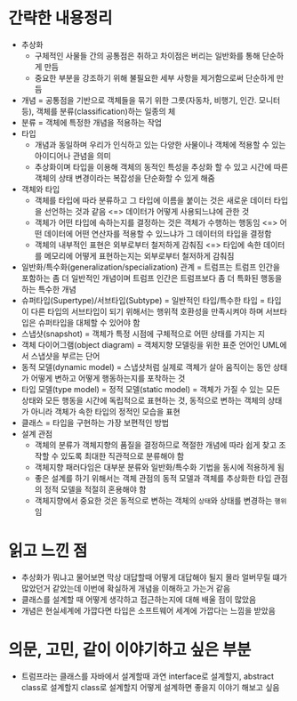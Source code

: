 # 간략한 내용정리
- 추상화
    - 구체적인 사물들 간의 공통점은 취하고 차이점은 버리는 일반화를 통해 단순하게 만듬
    - 중요한 부분을 강조하기 위해 불필요한 세부 사항을 제거함으로써 단순하게 만듬
- 개념 = 공통점을 기반으로 객체들을 묶기 위한 그릇(자동차, 비행기, 인간. 모니터 등), 객체를 분류(classification)하는 일종의 체
- 분류 = 객체에 특정한 개념을 적용하는 작업
- 타입
    - 개념과 동일하며 우리가 인식하고 있는 다양한 사물이나 객체에 적용할 수 있는 아이디어나 관념을 의미
    - 추상화이며 타입을 이용해 객체의 동적인 특성을 추상화 할 수 있고 시간에 따른 객체의 상태 변경이라는 복잡성을 단순화할 수 있게 해줌
- 객체와 타입
    - 객체를 타입에 따라 분류하고 그 타입에 이름을 붙이는 것은 새로운 데이터 타입을 선언하는 것과 같음 <=> 데이터가 어떻게 사용되느냐에 관한 것
    - 객체가 어떤 타입에 속하는지를 결정하는 것은 객체가 수행하는 행동임 <=> 어떤 데이터에 어떤 연산자를 적용할 수 있느냐가 그 데이터의 타입을 결정함 
    - 객체의 내부적인 표현은 외부로부터 철저하게 감춰짐 <=> 타입에 속한 데이터를 메모리에 어떻게 표현하는지는 외부로부터 철저하게 감춰짐
- 일반화/특수화(generalization/specialization) 관계 = 트럼프는 트럼프 인간을 포함하는 좀 더 일반적인 개념이며 트럼프 인간은 트럼프보다 좀 더 특화된 행동을하는 특수한 개념
- 슈퍼타입(Supertype)/서브타입(Subtype) = 일반적인 타입/특수한 타입 = 타입이 다른 타입의 서브타입이 되기 위해서는 행위적 호환성을 만족시켜야 하며 서브타입은 슈퍼타입을 대체할 수 있어야 함
- 스냅샷(snapshot) = 객체가 특정 시점에 구체적으로 어떤 상태를 가지는 지
- 객체 다이어그램(object diagram) = 객체지향 모델링을 위한 표준 언어인 UML에서 스냅샷을 부르는 단어
- 동적 모델(dynamic model) = 스냅샷처럼 실제로 객체가 살아 움직이는 동안 상태가 어떻게 변하고 어떻게 행동하는지를 포착하는 것
- 타입 모델(type model) = 정적 모델(static model) = 객체가 가질 수 있는 모든 상태와 모든 행동을 시간에 독립적으로 표현하는 것, 동적으로 변하는 객체의 상태가 아니라 객체가 속한 타입의 정적인 모습을 표현
- 클래스 = 타입을 구현하는 가장 보편적인 방법
- 설계 관점
    - 객체의 분류가 객체지향의 품질을 결정하므로 젹절한 개념에 따라 쉽게 찾고 조작할 수 있도록 최대한 직관적으로 분류해야 함
    - 객체지향 패러다임은 대부분 분류와 일반화/특수화 기법을 동시에 적용하게 됨
    - 좋은 설계를 하기 위해서는 객체 관점의 동적 모델과 객체를 추상화한 타입 관점의 정적 모델을 적절히 혼용해야 함
    - 객체지향에서 중요한 것은 동적으로 변하는 객체의 `상태`와 상태를 변경하는 `행위`임

# 읽고 느낀 점
- 추상화가 뭐냐고 물어보면 막상 대답할때 어떻게 대답해야 될지 몰라 얼버무릴 떄가 많았던거 같았는데 이번에 확실하게 개념을 이해하고 가는거 같음
- 클래스를 설계할 때 어떻게 생각하고 접근하는지에 대해 배울 점이 많았음
- 개념은 현실세계에 가깝다면 타입은 소프트웨어 세계에 가깝다는 느낌을 받았음

# 의문, 고민, 같이 이야기하고 싶은 부분
- 트럼프라는 클래스를 자바에서 설계할때 과연 interface로 설계할지, abstract class로 설계할지 class로 설계할지 어떻게 설계하면 좋을지 이야기 해보고 싶음